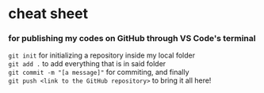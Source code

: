 # cheat sheet
### for publishing my codes on GitHub through VS Code's terminal
`git init`
for initializing a repository inside my local folder<br>
`git add .`
to add everything that is in said folder<br>
`git commit -m "[a message]"`
for commiting, and finally<br>
`git push <link to the GitHub repository>`
to bring it all here!

